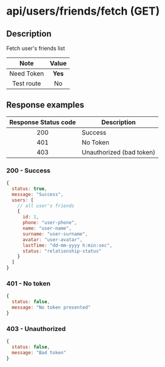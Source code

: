 # api/users/friends/fetch (GET)

## Description

Fetch user's friends list

|    Note    |  Value  |
| :--------: | :-----: |
| Need Token | **Yes** |
| Test route |   No    |

## Response examples

| Response Status code | Description              |
| :------------------: | ------------------------ |
|         200          | Success                  |
|         401          | No Token                 |
|         403          | Unauthorized (bad token) |

### 200 - Success

```js
{
  status: true,
  message: "Success",
  users: [
    // all user's friends
    {
      id: 1,
      phone: "user-phone",
      name: "user-name",
      surname: "user-surname",
      avatar: "user-avatar",
      lastTime: "dd-mm-yyyy h:min:sec",
      status: "relationship-status"
    }
  ]
}
```

### 401 - No token

```js
{
  status: false,
  message: "No token presented"
}
```

### 403 - Unauthorized

```js
{
  status: false,
  message: "Bad token"
}
```
